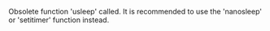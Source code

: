 Obsolete function 'usleep' called. It is recommended to use the 'nanosleep' or 'setitimer' function instead.